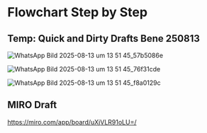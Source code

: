 # Flowchart Step by Step

## Temp: Quick and Dirty Drafts Bene 250813

![WhatsApp Bild 2025-08-13 um 13 51 45_57b5086e](https://github.com/user-attachments/assets/05143b7a-695b-4e43-8009-5c7da1f6e81a)

![WhatsApp Bild 2025-08-13 um 13 51 45_76f31cde](https://github.com/user-attachments/assets/67dd4b06-7a37-4cb7-b11e-a348e8ebb32e)

![WhatsApp Bild 2025-08-13 um 13 51 45_f8a0129c](https://github.com/user-attachments/assets/a2f9cb36-36bd-4e50-b357-d839ee9302e2)

## MIRO Draft ##
https://miro.com/app/board/uXjVLR91oLU=/



